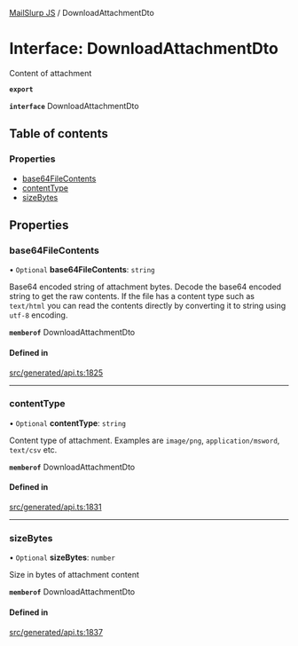 [MailSlurp JS](../README.md) / DownloadAttachmentDto

# Interface: DownloadAttachmentDto

Content of attachment

**`export`**

**`interface`** DownloadAttachmentDto

## Table of contents

### Properties

- [base64FileContents](DownloadAttachmentDto.md#base64filecontents)
- [contentType](DownloadAttachmentDto.md#contenttype)
- [sizeBytes](DownloadAttachmentDto.md#sizebytes)

## Properties

### base64FileContents

• `Optional` **base64FileContents**: `string`

Base64 encoded string of attachment bytes. Decode the base64 encoded string to get the raw contents. If the file has a content type such as `text/html` you can read the contents directly by converting it to string using `utf-8` encoding.

**`memberof`** DownloadAttachmentDto

#### Defined in

[src/generated/api.ts:1825](https://github.com/mailslurp/mailslurp-client/blob/f0f645f/src/generated/api.ts#L1825)

___

### contentType

• `Optional` **contentType**: `string`

Content type of attachment. Examples are `image/png`, `application/msword`, `text/csv` etc.

**`memberof`** DownloadAttachmentDto

#### Defined in

[src/generated/api.ts:1831](https://github.com/mailslurp/mailslurp-client/blob/f0f645f/src/generated/api.ts#L1831)

___

### sizeBytes

• `Optional` **sizeBytes**: `number`

Size in bytes of attachment content

**`memberof`** DownloadAttachmentDto

#### Defined in

[src/generated/api.ts:1837](https://github.com/mailslurp/mailslurp-client/blob/f0f645f/src/generated/api.ts#L1837)
